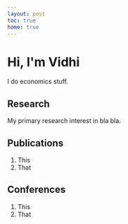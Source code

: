 ```yaml
---
layout: post
toc: true
home: true
---
```


# Hi, I'm Vidhi

I do economics stuff.

## Research

My primary research interest in bla bla.

## Publications

1. This
2. That

## Conferences

1. This
2. That
